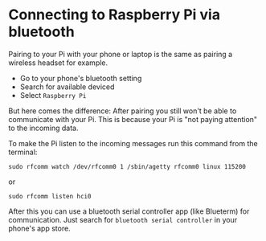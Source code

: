 # Connecting to Raspberry Pi via bluetooth

Pairing to your Pi with your phone or laptop is the same as pairing a wireless headset for example.

- Go to your phone's bluetooth setting
- Search for available deviced
- Select `Raspberry Pi`

But here comes the difference: After pairing you still won't be able to communicate with your Pi. This is because your Pi is "not paying attention" to the incoming data. 

To make the Pi listen to the incoming messages run this command from the terminal:

`sudo rfcomm watch /dev/rfcomm0 1 /sbin/agetty rfcomm0 linux 115200`

or

`sudo rfcomm listen hci0`

After this you can use a bluetooth serial controller app (like Blueterm) for communication. Just search for `bluetooth serial controller` in your phone's app store.
